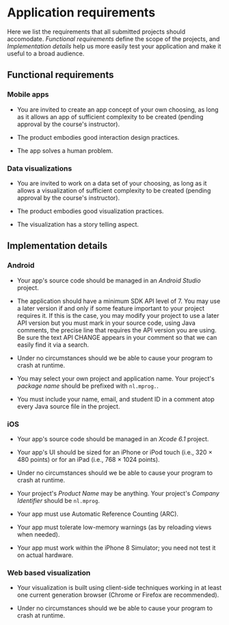 # Application requirements

Here we list the requirements that all submitted projects should accomodate. *Functional requirements* define the scope of the projects, and *Implementation details* help us more easily test your application and make it useful to a broad audience.

## Functional requirements

### Mobile apps

- You are invited to create an app concept of your own choosing, as long as it allows an app of sufficient complexity to be created (pending approval by the course's instructor).

- The product embodies good interaction design practices.

- The app solves a human problem.

### Data visualizations

- You are invited to work on a data set of your choosing, as long as it allows a visualization of sufficient complexity to be created (pending approval by the course's instructor).

- The product embodies good visualization practices.

- The visualization has a story telling aspect.

## Implementation details

### Android

- Your app's source code should be managed in an *Android Studio* project.

- The application should have a minimum SDK API level of 7. You may use a later version if and only if some feature important to your project requires it. If this is the case, you may modify your project to use a later API version but you must mark in your source code, using Java comments, the precise line that requires the API version you are using. Be sure the text API CHANGE appears in your comment so that we can easily find it via a search.

- Under no circumstances should we be able to cause your program to crash at runtime.

- You may select your own project and application name. Your project's *package name* should be prefixed with `nl.mprog.`.

- You must include your name, email, and student ID in a comment atop every Java source file in the project.

### iOS

- Your app's source code should be managed in an *Xcode 6.1* project.

- Your app's UI should be sized for an iPhone or iPod touch (i.e., 320 &times; 480 points) or for an iPad (i.e., 768 &times; 1024 points).

- Under no circumstances should we be able to cause your program to crash at runtime.

- Your project's *Product Name* may be anything. Your project's *Company Identifier* should be `nl.mprog`.

- Your app must use Automatic Reference Counting (ARC).

- Your app must tolerate low-memory warnings (as by reloading views when needed).

- Your app must work within the iPhone 8 Simulator; you need not test it on actual hardware.

### Web based visualization

- Your visualization is built using client-side techniques working in at least one current generation browser (Chrome or Firefox are recommended).

- Under no circumstances should we be able to cause your program to crash at runtime.
